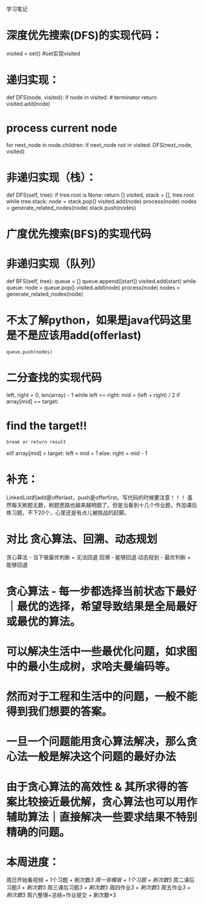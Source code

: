 学习笔记
# 深度优先搜索(DFS)的实现代码：
visited = set() #set实现visited
# 递归实现：
def DFS(node, visited):
  if node in visited:  # terminator
    return
  visited.add(node)
  # process current node
  for next_node in node.children:
    if next_node not in visited:
      DFS(next_node, visited)
# 非递归实现（栈）：
def DFS(self, tree):
  if tree.root is None:
    return []
  visited, stack = [], tree.root
  while tree.stack:
    node = stack.pop()
    visited.add(node)
    process(node)
    nodes = generate_related_nodes(node)
    stack.push(nodes)
  
# 广度优先搜索(BFS)的实现代码
# 非递归实现（队列）
def BFS(self, tree):
  queue = []
  queue.append([start])
  visited.add(start)
  while queue:
    node = queue.pop()
    visited.add(node)
    process(node)
    nodes = generate_related_nodes(node)
  # 不太了解python，如果是java代码这里是不是应该用add(offerlast)
    queue.push(nodes)

# 二分查找的实现代码
left, right = 0, len(array) - 1 
while left <= right: 
  mid = (left + right) / 2 
  if array[mid] == target: 
  # find the target!! 
    break or return result 
  elif array[mid] < target: 
    left = mid + 1 
  else: 
    right = mid - 1
		    
# 补充：
  LinkedList的add是offerlast，push是offerfirst。写代码的时候要注意！！！
  虽然每天刷题无数，刷题思路也越来越明朗了，但是当看到十几个作业题，外加课后练习题，不下20个，心里还是有点儿被挑战的赶脚。

# 对比 贪心算法、回溯、动态规划
贪心算法 - 当下做最优判断 + 无法回退
回溯    -                 能够回退
动态规划 - 最优判断      + 能够回退

# 贪心算法 - 每一步都选择当前状态下最好｜最优的选择，希望导致结果是全局最好或最优的算法。
# 可以解决生活中一些最优化问题，如求图中的最小生成树，求哈夫曼编码等。
# 然而对于工程和生活中的问题，一般不能得到我们想要的答案。
# 一旦一个问题能用贪心算法解决，那么贪心法一般是解决这个问题的最好办法
# 由于贪心算法的高效性 & 其所求得的答案比较接近最优解，贪心算法也可以用作辅助算法｜直接解决一些要求结果不特别精确的问题。

# 本周进度：
周日开始看视频 + 1个习题 + 刷次数*3
周一背模版 + 1个习题 + 刷次数*3
周二课后习题*3 + 刷次数*3
周三课后习题*3 + 刷次数*3
周四作业*3 + 刷次数*3
周五作业*3 + 刷次数*3
周六整理+总结+作业提交 + 刷次数*3


